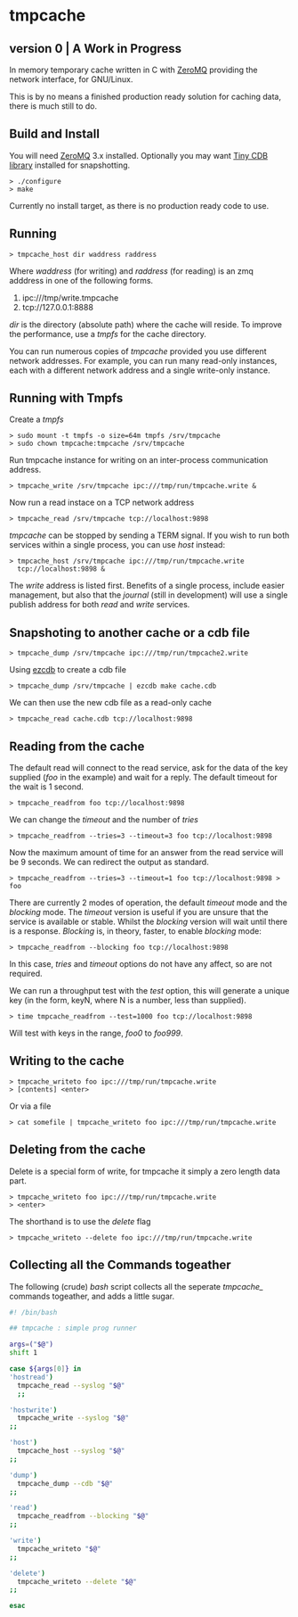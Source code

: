 tmpcache
========
version 0 | A Work in Progress
---------

In memory temporary cache written in C with 
[ZeroMQ](http://www.zeromq.org) providing the network
interface, for GNU/Linux.

This is by no means a finished production ready solution for caching data,
there is much still to do. 

Build and Install
------------------

You will need [ZeroMQ](http://www.zeromq.org) 3.x installed. 
Optionally you may want [Tiny CDB library](http://www.corpit.ru/mjt/tinycdb.html) installed for snapshotting. 

    > ./configure
    > make

Currently no install target, as there is no production ready code to use.

Running
----------------

    > tmpcache_host dir waddress raddress 

Where _waddress_ (for writing) and _raddress_ (for reading) is 
an zmq adddress in one of the following forms.

1. ipc:///tmp/write.tmpcache
2. tcp://127.0.0.1:8888 

_dir_ is the directory (absolute path) where the cache will reside. To 
improve the performance, use a *tmpfs* for the cache directory. 

You can run numerous copies of *tmpcache* provided you use different network addresses. For example, you can run many read-only instances, each with a different network address and a single write-only instance. 

Running with Tmpfs
-------------------

Create a *tmpfs* 

    > sudo mount -t tmpfs -o size=64m tmpfs /srv/tmpcache
    > sudo chown tmpcache:tmpcache /srv/tmpcache

Run tmpcache instance for writing on an inter-process communication address.

    > tmpcache_write /srv/tmpcache ipc:///tmp/run/tmpcache.write &

Now run a read instace on a TCP network address

    > tmpcache_read /srv/tmpcache tcp://localhost:9898
 
*tmpcache* can be stopped by sending a TERM signal. If you wish to run both
 services within a single process, you can use _host_ instead:

    > tmpcache_host /srv/tmpcache ipc:///tmp/run/tmpcache.write
      tcp://localhost:9898 &

 The _write_ address is listed first. Benefits of a single process, include
 easier management, but also that the _journal_ (still in development) will
 use a single publish address for both _read_ and _write_ services.

Snapshoting to another cache or a cdb file
------------------------------------------

    > tmpcache_dump /srv/tmpcache ipc:///tmp/run/tmpcache2.write

Using [ezcdb](http://b0llix.net/ezcdb/) to create a cdb file

    > tmpcache_dump /srv/tmpcache | ezcdb make cache.cdb

We can then use the new cdb file as a read-only cache

    > tmpcache_read cache.cdb tcp://localhost:9898

Reading from the cache
----------------------

The default read will connect to the read service, ask for the data of the
key supplied (_foo_ in the example) and wait for a reply. The default timeout
for the wait is 1 second. 

    > tmpcache_readfrom foo tcp://localhost:9898

We can change the _timeout_ and the number of _tries_ 

    > tmpcache_readfrom --tries=3 --timeout=3 foo tcp://localhost:9898

Now the maximum amount of time for an answer from the read service will be
9 seconds. We can redirect the output as standard.

    > tmpcache_readfrom --tries=3 --timeout=1 foo tcp://localhost:9898 > foo 

There are currently 2 modes of operation, the default _timeout_ mode and the
_blocking_ mode. The _timeout_ version is useful if you are unsure that the
service is available or stable. Whilst the _blocking_ version will wait until
there is a response. _Blocking_ is, in theory, faster, to enable _blocking_ mode:

    > tmpcache_readfrom --blocking foo tcp://localhost:9898

In this case, _tries_ and _timeout_ options do not have any affect, so are not
required. 

We can run a throughput test with the _test_ option, this will generate a
unique key (in the form, keyN, where N is a number, less than supplied). 

    > time tmpcache_readfrom --test=1000 foo tcp://localhost:9898

Will test with keys in the range, _foo0_ to _foo999_. 

Writing to the cache
--------------------

    > tmpcache_writeto foo ipc:///tmp/run/tmpcache.write
    > [contents] <enter>

Or via a file

    > cat somefile | tmpcache_writeto foo ipc:///tmp/run/tmpcache.write

Deleting from the cache
----------------------

Delete is a special form of write, for tmpcache it simply a zero length data
part. 

    > tmpcache_writeto foo ipc:///tmp/run/tmpcache.write
    > <enter>

The shorthand is to use the _delete_ flag

    > tmpcache_writeto --delete foo ipc:///tmp/run/tmpcache.write

Collecting all the Commands togeather
-------------------------------------

The following (crude) _bash_ script collects all the seperate *tmpcache_*
commands togeather, and adds a little sugar.  

```bash
#! /bin/bash

## tmpcache : simple prog runner

args=("$@")
shift 1

case ${args[0]} in
'hostread')
  tmpcache_read --syslog "$@"
  ;;

'hostwrite')
  tmpcache_write --syslog "$@"
;;

'host')
  tmpcache_host --syslog "$@"
;;

'dump')
  tmpcache_dump --cdb "$@"
;;

'read')
  tmpcache_readfrom --blocking "$@"
;;

'write')
  tmpcache_writeto "$@"
;;

'delete')
  tmpcache_writeto --delete "$@"
;;

esac
```
